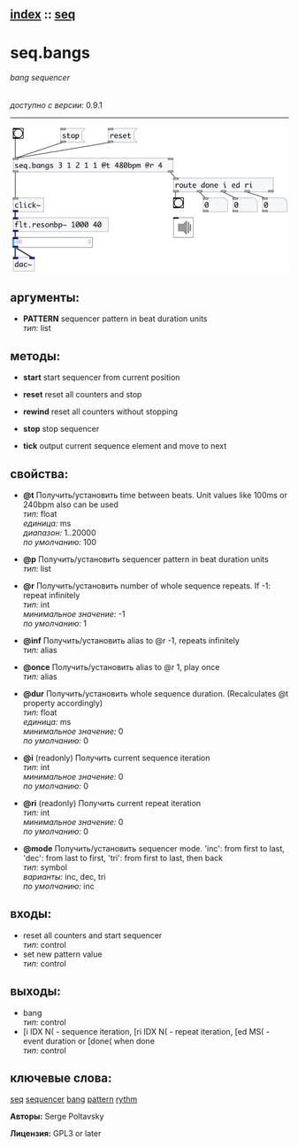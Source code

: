 [index](index.html) :: [seq](category_seq.html)
---

# seq.bangs

###### bang sequencer

*доступно с версии:* 0.9.1

---




[![example](../examples/img/seq.bangs.jpg)](../examples/pd/seq.bangs.pd)



## аргументы:

* **PATTERN**
sequencer pattern in beat duration units<br>
_тип:_ list<br>



## методы:

* **start**
start sequencer from current position<br>

* **reset**
reset all counters and stop<br>

* **rewind**
reset all counters without stopping<br>

* **stop**
stop sequencer<br>

* **tick**
output current sequence element and move to next<br>




## свойства:

* **@t** 
Получить/установить time between beats. Unit values like 100ms or 240bpm also can be used<br>
_тип:_ float<br>
_единица:_ ms<br>
_диапазон:_ 1..20000<br>
_по умолчанию:_ 100<br>

* **@p** 
Получить/установить sequencer pattern in beat duration units<br>
_тип:_ list<br>

* **@r** 
Получить/установить number of whole sequence repeats. If -1: repeat infinitely<br>
_тип:_ int<br>
_минимальное значение:_ -1<br>
_по умолчанию:_ 1<br>

* **@inf** 
Получить/установить alias to @r -1, repeats infinitely<br>
_тип:_ alias<br>

* **@once** 
Получить/установить alias to @r 1, play once<br>
_тип:_ alias<br>

* **@dur** 
Получить/установить whole sequence duration. (Recalculates @t property accordingly)<br>
_тип:_ float<br>
_единица:_ ms<br>
_минимальное значение:_ 0<br>
_по умолчанию:_ 0<br>

* **@i** (readonly)
Получить current sequence iteration<br>
_тип:_ int<br>
_минимальное значение:_ 0<br>
_по умолчанию:_ 0<br>

* **@ri** (readonly)
Получить current repeat iteration<br>
_тип:_ int<br>
_минимальное значение:_ 0<br>
_по умолчанию:_ 0<br>

* **@mode** 
Получить/установить sequencer mode. &#39;inc&#39;: from first to last, &#39;dec&#39;: from last to first, &#39;tri&#39;:
from first to last, then back<br>
_тип:_ symbol<br>
_варианты:_ inc, dec, tri<br>
_по умолчанию:_ inc<br>



## входы:

* reset all counters and start sequencer<br>
_тип:_ control
* set new pattern value<br>
_тип:_ control



## выходы:

* bang<br>
_тип:_ control
* [i IDX N( - sequence iteration, [ri IDX N( - repeat iteration, [ed MS( - event duration or [done( when done<br>
_тип:_ control



## ключевые слова:

[seq](keywords/seq.html)
[sequencer](keywords/sequencer.html)
[bang](keywords/bang.html)
[pattern](keywords/pattern.html)
[rythm](keywords/rythm.html)






**Авторы:** Serge Poltavsky




**Лицензия:** GPL3 or later





